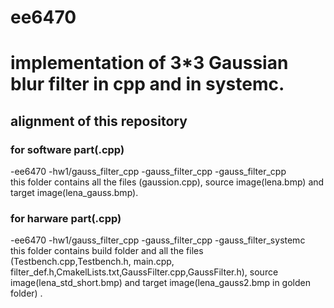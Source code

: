 # ee6470
# implementation of 3*3 Gaussian blur filter in cpp and in systemc.
## alignment of this repository
### for software part(.cpp)
-ee6470
-hw1/gauss_filter_cpp
-gauss_filter_cpp
-gauss_filter_cpp<br/>
this folder contains all the files (gaussion.cpp), source image(lena.bmp) and target image(lena_gauss.bmp).

### for harware part(.cpp)
-ee6470
-hw1/gauss_filter_cpp
-gauss_filter_cpp
-gauss_filter_systemc<br/>
this folder contains build folder and all the files (Testbench.cpp,Testbench.h, main.cpp, filter_def.h,CmakelLists.txt,GaussFilter.cpp,GaussFilter.h), source image(lena_std_short.bmp) and target image(lena_gauss2.bmp in golden folder) .
